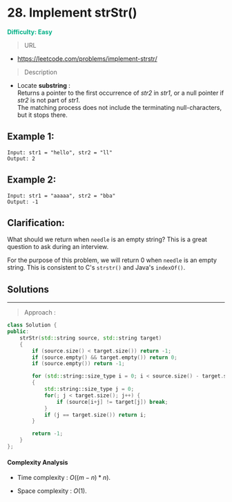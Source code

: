 # 28. Implement strStr()
**<font color=#00B086>Difficulty: Easy</font>**
> URL
* https://leetcode.com/problems/implement-strstr/
> Description

* Locate **substring** : <br/>
Returns a pointer to the first occurrence of *str2* in *str1*, or a null pointer if *str2* is not part of *str1*. <br/>
The matching process does not include the terminating null-characters, but it stops there.

## Example 1:
```
Input: str1 = "hello", str2 = "ll"
Output: 2
```
## Example 2:
```
Input: str1 = "aaaaa", str2 = "bba"
Output: -1
```
## Clarification:
What should we return when `needle` is an empty string? This is a great question to ask during an interview.

For the purpose of this problem, we will return 0 when `needle` is an empty string. This is consistent to C's `strstr()` and Java's `indexOf()`.


## Solutions
---
> Approach :
```cpp
class Solution {
public:
    strStr(std::string source, std::string target)
    {
        if (source.size() < target.size()) return -1;
        if (source.empty() && target.empty()) return 0;
        if (source.empty()) return -1;

        for (std::string::size_type i = 0; i < source.size() - target.size() + 1; i++)
        {
            std::string::size_type j = 0;
            for(; j < target.size(); j++) {
                if (source[i+j] != target[j]) break;
            }
            if (j == target.size()) return i;
        }

        return -1;
    }
};

```
#### Complexity Analysis
* Time complexity : $O((m - n) * n)$.

* Space complexity : $O(1)$.
